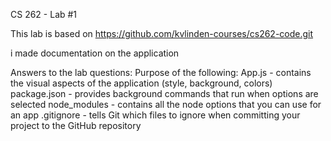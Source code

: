 CS 262 - Lab #1

This lab is based on https://github.com/kvlinden-courses/cs262-code.git

i made documentation on the application

Answers to the lab questions:
    Purpose of the following:
	App.js - contains the visual aspects of the application (style, background, colors)
	package.json - provides background commands that run when options are selected
	node_modules - contains all the node options that you can use for an app
	.gitignore - tells Git which files to ignore when committing your project to the
			 GitHub repository
